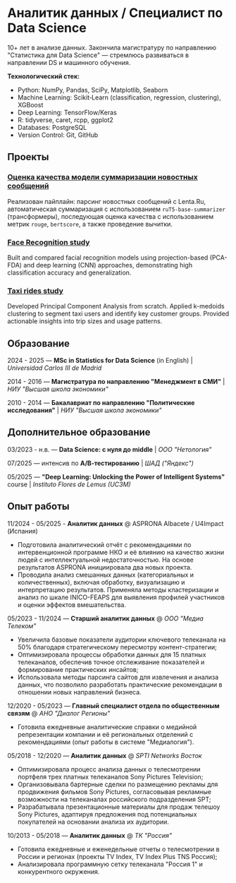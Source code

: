 # Аналитик данных / Специалист по Data Science

10+ лет в анализе данных. Закончила магистратуру по направлению "Статистика для Data Science" — стремлюсь развиваться в направлении DS и машинного обучения.

**Технологический стек:**
- Python: NumPy, Pandas, SciPy, Matplotlib, Seaborn
- Machine Learning: Scikit‑Learn (classification, regression, clustering), XGBoost
- Deep Learning: TensorFlow/Keras
- R: tidyverse, caret, rcpp, ggplot2
- Databases: PostgreSQL
- Version Control: Git, GitHub

## Проекты

### [Оценка качества модели суммаризации новостных сообщений](https://github.com/karakumka/portfolio/tree/main/Project2)

Реализован пайплайн: парсинг новостных сообщений с Lenta.Ru, автоматическая суммаризация с использованием `ruT5-base-summarizer` (трансформеры), последующая оценка качества с использованием метрик `rouge`, `bertscore`, а также проведение вычитки.

### [Face Recognition study](https://github.com/karakumka/portfolio/tree/main/Project3)

Built and compared facial recognition models using projection-based (PCA-FDA) and deep learning (CNN) approaches, demonstrating high classification accuracy and generalization.

### [Taxi rides study](https://github.com/karakumka/portfolio/tree/main/Project1)

Developed Principal Component Analysis from scratch. Applied k-medoids clustering to segment taxi users and identify key customer groups. Provided actionable insights into trip sizes and usage patterns.

## Образование

2024 - 2025 — **MSc in Statistics for Data Science** (in English) | *Universidad Carlos III de Madrid*

2014 - 2016 — **Магистратура по направлению "Менеджмент в СМИ"** | *НИУ "Высшая школа экономики"*

2010 - 2014 — **Бакалавриат по направлению "Политические исследования"** | *НИУ "Высшая школа экономики"*

## Дополнительное образование

03/2023 - н.в. — **Data Science: с нуля до middle** | *ООО "Нетология"*

07/2025 — интенсив по **А/В‑тестированию** | *ШАД ("Яндекс")*

05/2025 — **"Deep Learning: Unlocking the Power of Intelligent Systems"** course | *Instituto Flores de Lemus (UC3M)*

## Опыт работы

11/2024 - 05/2025 - **Аналитик данных** @ ASPRONA Albacete / U4Impact (Испания)
- Подготовила аналитический отчёт с рекомендациями по интервенционной программе НКО и её влиянию на качество жизни людей с интеллектуальной недостаточностью. На основе результатов ASPRONA инициировала два новых проекта.
- Проводила анализ смешанных данных (категориальных и количественных), включая обработку, визуализацию и интерпретацию результатов. Применяла методы кластеризации и анализ по шкале INICO-FEAPS для выявления профилей участников и оценки эффектов вмешательства.

05/2023 - 11/2024 — **Старший аналитик данных** @ *ООО "Медиа Телеком"*
- Увеличила базовые показатели аудитории ключевого телеканала на 50% благодаря стратегическому пересмотру контент-стратегии;
- Оптимизировала процессы обработки данных для 15 платных телеканалов, обеспечив точное отслеживание показателей и формирование практических инсайтов;
- Использовала методы парсинга сайтов для извлечения и анализа данных, что позволило разработать практические рекомендации в отношении новых направлений бизнеса.

12/2020 - 05/2023 — **Главный специалист отдела по общественным связям** @ *АНО "Диалог Регионы"*
- Готовила ежедневные аналитические справки о медийной репрезентации компании и её региональных отделений с рекомендациями (опыт работы в системе "Медиалогия").

05/2018 - 12/2020 — **Аналитик данных** @ *SPTI Networks Восток*
- Оптимизировала процесс анализа данных о телесмотрении портфеля трех платных телеканалов Sony Pictures Television;
- Организовывала бартерные сделки по размещению рекламы для продвижения фильмов Sony Pictures, согласовывая рекламные возможности на телеканалах российского подразделения SPT;
- Разрабатывала презентационные материалы для продаж телешоу Sony Pictures, адаптируя предложения под потенциальных покупателей на основании анализа их аудитории.

10/2013 - 05/2018 — **Аналитик данных** @ *ТК "Россия"*
- Готовила ежедневные и еженедельные отчеты о телесмотрении в России и регионах (проекты TV Index, TV Index Plus TNS Россия);
- Анализировала программную сетку телеканала "Россия 1" и конкурентного окружения.
